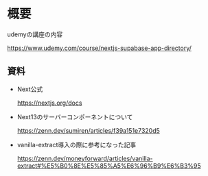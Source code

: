 # 概要

udemyの講座の内容

https://www.udemy.com/course/nextjs-supabase-app-directory/

## 資料

- Next公式

  https://nextjs.org/docs

- Next13のサーバーコンポーネントについて

  https://zenn.dev/sumiren/articles/f39a151e7320d5

- vanilla-extract導入の際に参考になった記事

  https://zenn.dev/moneyforward/articles/vanilla-extract#%E5%B0%8E%E5%85%A5%E6%96%B9%E6%B3%95
